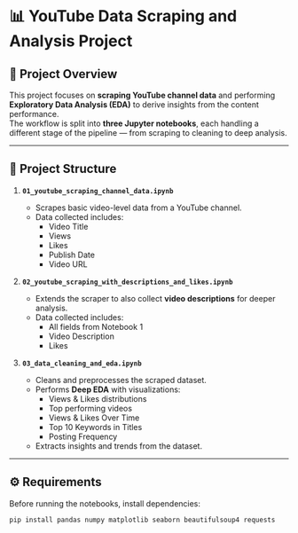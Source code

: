 # 📊 YouTube Data Scraping and Analysis Project

## 📌 Project Overview
This project focuses on **scraping YouTube channel data** and performing **Exploratory Data Analysis (EDA)** to derive insights from the content performance.  
The workflow is split into **three Jupyter notebooks**, each handling a different stage of the pipeline — from scraping to cleaning to deep analysis.

---

## 📂 Project Structure

1. **`01_youtube_scraping_channel_data.ipynb`**  
   - Scrapes basic video-level data from a YouTube channel.  
   - Data collected includes:
     - Video Title
     - Views
     - Likes
     - Publish Date
     - Video URL

2. **`02_youtube_scraping_with_descriptions_and_likes.ipynb`**  
   - Extends the scraper to also collect **video descriptions** for deeper analysis.  
   - Data collected includes:
     - All fields from Notebook 1
     - Video Description
     - Likes

3. **`03_data_cleaning_and_eda.ipynb`**  
   - Cleans and preprocesses the scraped dataset.  
   - Performs **Deep EDA** with visualizations:
     - Views & Likes distributions
     - Top performing videos
     - Views & Likes Over Time
     - Top 10 Keywords in Titles
     - Posting Frequency  
   - Extracts insights and trends from the dataset.

---

## ⚙️ Requirements

Before running the notebooks, install dependencies:

```bash
pip install pandas numpy matplotlib seaborn beautifulsoup4 requests

